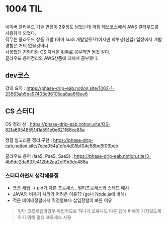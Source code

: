 # 1004 TIL

## 
네이버 클라우드 기술 면접이 2주정도 남았는데 마침 데브코스에서 AWS 클라우드를 사용하게 되었다.  
직무는 클라우드 상품 개발 (아마 IaaS 개발일듯??)이지만 학부생(신입) 입장에서 개발경험은 거의 없을것이니  
사용했던 경험이랑 CS 지식을 위주로 공부하면 될것 같다.  
클라우드 용어정리와 AWS상품에 대해서 공부했다.   

## dev코스 
강의 요약 : https://phase-drip-eab.notion.site/1003-1-23563ab5be97403c96105aa8aa6f8ee6


## CS 스터디

OS 정리 상 :  https://phase-drip-eab.notion.site/OS-82fa6954655141a591e0e621f66ce85a  

정렬 알고리즘 정리 구현 : https://phase-drip-eab.notion.site/7eea054a1cfe4d05bf04e58be6f09bcb  

클라우드 용어 (IaaS, PaaS, SaaS) : https://phase-drip-eab.notion.site/3-4b9dc2da637c412bb2aa2cf9b3dc486a  

### 스터디하면서 생각해볼점
- 크롬 새탭 → pid가 다른 프로세스 , 멀티프로세스와 스레드 예시
- JAVA의 비동기 처리가 어려운 이유?? (go나 Node.js에 비해)
- 적은 데이테정렬에서 퀵정렬보다 삽입정렬이 빠른 이유


> 일단 크롬새탭의경우 독립적으로 하나가 오류나도 다른 탭에 피해가 가지않도록 하기 위해 멀티 프로세스 사용

